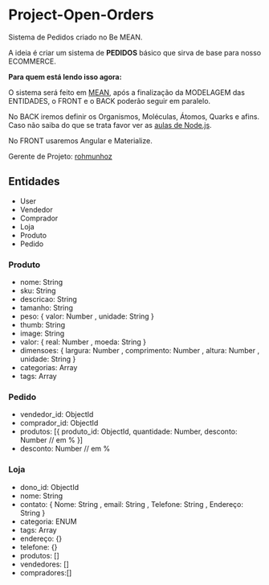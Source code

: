 # Project-Open-Orders

Sistema de Pedidos criado no Be MEAN.

A ideia é criar um sistema de **PEDIDOS** básico que sirva de base para nosso ECOMMERCE.

**Para quem está lendo isso agora:**

O sistema será feito em [MEAN](http://webschool.io/bemean), após a finalização da MODELAGEM das ENTIDADES, o FRONT e o BACK poderão seguir em paralelo.

No BACK iremos definir os Organismos, Moléculas, Átomos, Quarks e afins. Caso não saiba do que se trata favor ver as [aulas de Node.js](https://www.youtube.com/playlist?list=PL77JVjKTJT2hP_lxL88oDo2rJvOskpGfJ).

No FRONT usaremos Angular e Materialize.

Gerente de Projeto: [rohmunhoz](https://github.com/rohmunhoz)

## Entidades

- User
- Vendedor
- Comprador
- Loja
- Produto
- Pedido

### Produto

- nome: String
- sku: String
- descricao: String
- tamanho: String
- peso: {
    valor: Number
  , unidade: String
  }
- thumb: String
- image: String
- valor: {
    real: Number
  , moeda: String
  }
- dimensoes: {
    largura: Number
  , comprimento: Number
  , altura: Number
  , unidade: String
  }
- categorias: Array
- tags: Array


### Pedido

- vendedor_id: ObjectId
- comprador_id: ObjectId
- produtos: [{
    produto_id: ObjectId,
    quantidade: Number,
    desconto: Number // em %
  }]
- desconto: Number // em %

### Loja

- dono_id: ObjectId
- nome: String
- contato: {
    Nome: String
  , email: String
  , Telefone: String
  , Endereço: String
  }
- categoria: ENUM
- tags: Array
- endereço: {}
- telefone: {}
- produtos: []
- vendedores: []
- compradores:[]